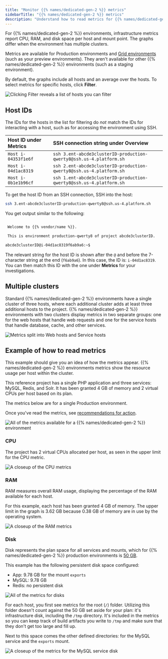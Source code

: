 ```yaml
---
title: "Monitor {{% names/dedicated-gen-2 %}} metrics"
sidebarTitle: "{{% names/dedicated-gen-2 %}} metrics"
description: "Understand how to read metrics for {{% names/dedicated-gen-2 %}} environments."
---
```


For {{% names/dedicated-gen-2 %}} environments, infrastructure metrics report CPU, RAM, and disk space per host and mount point.
The graphs differ when the environment has multiple clusters.

Metrics are available for Production environments and [Grid environments](./grid.md) (such as your preview environments).
They aren't available for other {{% names/dedicated-gen-2 %}} environments (such as a staging environment).

By default, the graphs include all hosts and an average over the hosts.
To select metrics for specific hosts, click **Filter**.

![Clicking Filter reveals a list of hosts you can filter](/images/metrics/filtering.png "0.4")

## Host IDs

The IDs for the hosts in the list for filtering do *not* match the IDs for interacting with a host,
such as for accessing the environment using SSH.

| Host ID under **Metrics** | SSH connection string under **Overview**                            |
| :------------------------ | :------------------------------------------------------------------ |
| `Host i-04353f1e6f`       | `ssh 3.ent-abcde3clusterID-production-qwerty8@ssh.us-4.platform.sh` |
| `Host i-04d1ac8319`       | `ssh 2.ent-abcde3clusterID-production-qwerty8@ssh.us-4.platform.sh` |
| `Host i-0b1e1b96cf`       | `ssh 1.ent-abcde3clusterID-production-qwerty8@ssh.us-4.platform.sh` |

To get the host ID from an SSH connection, SSH into the host:

```bash
ssh 3.ent-abcde3clusterID-production-qwerty8@ssh.us-4.platform.sh
```

You get output similar to the following:

```bash

 Welcome to {{% vendor/name %}}.

 This is environment production-qwerty8 of project abcde3clusterID.

abcde3clusterID@i-04d1ac8319f6ab9a6:~$ 
```

The relevant string for the host ID is shown after the `@` and before the 7-character string at the end (`f6ab9a6`).
In this case, the ID is: `i-04d1ac8319`.
You can then match this ID with the one under **Metrics** for your investigations.

## Multiple clusters

Standard {{% names/dedicated-gen-2 %}} environments have a single cluster of three hosts,
where each additional cluster adds at least three additional hosts to the project.
{{% names/dedicated-gen-2 %}} environments with two clusters display metrics in two separate groups:
one for the web hosts that handle web requests and one for the service hosts that handle database, cache, and other services.

![Metrics split into Web hosts and Service hosts](/images/metrics/split-arch.png "0.75")

## Example of how to read metrics

This example should give you an idea of how the metrics appear.
{{% names/dedicated-gen-2 %}} environments metrics show the resource usage per host within the cluster.

This reference project has a single PHP application and three services: MySQL, Redis, and Solr.
It has been granted 4&nbsp;GB of memory and 2 virtual CPUs per host based on its plan.

The metrics below are for a single Production environment.

Once you've read the metrics, see [recommendations for action](./_index.md#dedicated-gen-2-environments).

![All of the metrics available for a {{% names/dedicated-gen-2 %}} environment](/images/metrics/all-dedicated-metrics.png "0.5")

### CPU

The project has 2 virtual CPUs allocated per host, as seen in the upper limit for the CPU metric.

![A closeup of the CPU metrics](/images/metrics/cpu.png "0.5")

### RAM

RAM measures overall RAM usage, displaying the percentage of the RAM available for each host.

For this example, each host has been granted 4&nbsp;GB of memory.
The upper limit in the graph is 3.62&nbsp;GB because 0.38&nbsp;GB of memory are in use by the operating system.

![A closeup of the RAM metrics](/images/metrics/ram.png "0.5")

### Disk

Disk represents the plan space for all services and mounts,
which for {{% names/dedicated-gen-2 %}} production environments is [50&nbsp;GB](../../dedicated-gen-2/architecture/_index.md).

This example has the following persistent disk space configured:

* App: 9.78&nbsp;GB for the mount `exports`
* MySQL: 9.78&nbsp;GB
* Redis: no persistent disk

![All of the metrics for disks](/images/metrics/disk.png)

For each host, you first see metrics for the root (`/`) folder.
Utilizing this folder doesn't count against the 50&nbsp;GB set aside for your plan:
it's infrastructure disk, including the `/tmp` directory.
It's included in the metrics so you can keep track of build artifacts you write to `/tmp`
and make sure that they don't get too large and fill up.

Next to this space comes the other defined directories: for the MySQL service and the `exports` mount.

![A closeup of the metrics for the MySQL service disk](/images/metrics/disk-single.png "0.4")
